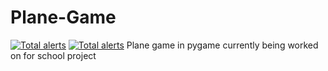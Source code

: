 # Plane-Game 
[![Total alerts](https://img.shields.io/lgtm/alerts/g/jonasek369/Plane-Game.svg?logo=lgtm&logoWidth=18)](https://lgtm.com/projects/g/jonasek369/Plane-Game/alerts/)
[![Total alerts](https://img.shields.io/lgtm/alerts/g/jonasek369/Plane-Game.svg?logo=lgtm&logoWidth=18)](https://lgtm.com/projects/g/jonasek369/Plane-Game/alerts/) 
Plane game in pygame 
currently being worked on for school project
